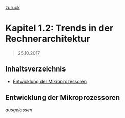 [zurück](README.md)

# Kapitel 1.2: Trends in der Rechnerarchitektur

> 25.10.2017

## Inhaltsverzeichnis

- [Entwicklung der Mikroprozessoren](#entwicklung-der-mikroprozessoren)

## Entwicklung der Mikroprozessoren

_ausgelassen_